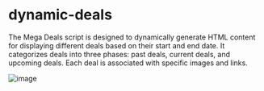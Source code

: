 # dynamic-deals

The Mega Deals script is designed to dynamically generate HTML content for displaying different deals based on their start and end date. It categorizes deals into three phases: past deals, current deals, and upcoming deals. Each deal is associated with specific images and links.

![image](https://github.com/moustakidhs/dynamic-deals/assets/26697639/9110eb34-9a52-4a24-9a21-c457168f0bda)
